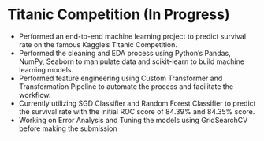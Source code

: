 # Titanic Competition (In Progress)
- Performed an end-to-end machine learning project to predict survival rate on the famous Kaggle’s Titanic Competition.
- Performed the cleaning and EDA process using Python’s Pandas, NumPy, Seaborn to manipulate data and scikit-learn to build machine learning models.
- Performed feature engineering using Custom Transformer and Transformation Pipeline to automate the process and facilitate the workflow.
-	Currently utilizing SGD Classifier and Random Forest Classifier to predict the survival rate with the initial ROC score of 84.39% and 84.35% score.
-	Working on Error Analysis and Tuning the models using GridSearchCV before making the submission
